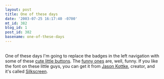 ```yaml
---
layout: post
title: One of these days
date: '2003-07-25 16:17:40 -0700'
mt_id: 382
blog_id: 1
post_id: 382
basename: one-of-these-days
---
```

<br />One of these days I'm going to replace the badges in the left navigation with some of these <a href="http://www.gtmcknight.com/buttons/">cute little buttons</a>. The <a href="http://www.gtmcknight.com/buttons/humor.php">funny ones</a> are, well, funny. If you like the font on these little guys, you can get it from <a href="http://www.kottke.org/">Jason Kottke</a>, creator, and it's called <a href="http://kottke.org/plus/type/silkscreen/index.html">Silkscreen</a>.<br /><br /><br />
